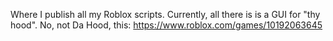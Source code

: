 Where I publish all my Roblox scripts. Currently, all there is is a GUI for "thy hood". No, not Da Hood, this: https://www.roblox.com/games/10192063645
